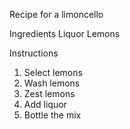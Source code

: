 Recipe for a limoncello

Ingredients
Liquor
Lemons

Instructions
1. Select lemons
2. Wash lemons
3. Zest lemons
4. Add liquor
5. Bottle the mix
